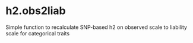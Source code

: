 # h2.obs2liab
Simple function to recalculate SNP-based h2 on observed scale to liability scale for categorical traits
